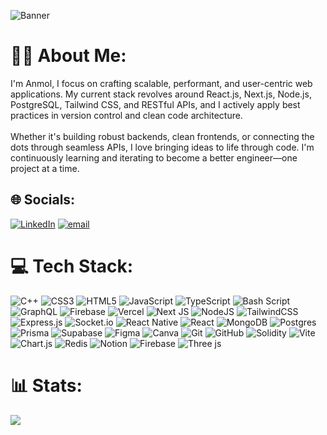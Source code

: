 ![Banner](https://drive.google.com/uc?export=view&id=1wxmDmbQwBJfd8vs5BOzeJ9AjSVKwNxZP)

# 🧑‍💻 About Me:
I'm Anmol, I focus on crafting scalable, performant, and user-centric web applications. My current stack revolves around React.js, Next.js, Node.js, PostgreSQL, Tailwind CSS, and RESTful APIs, and I actively apply best practices in version control and clean code architecture.<br><br>Whether it's building robust backends, clean frontends, or connecting the dots through seamless APIs, I love bringing ideas to life through code. I'm continuously learning and iterating to become a better engineer—one project at a time.


## 🌐 Socials:
[![LinkedIn](https://img.shields.io/badge/LinkedIn-%230077B5.svg?logo=linkedin&logoColor=white)](https://linkedin.com/in/https://www.linkedin.com/in/anmol-mahobiya) [![email](https://img.shields.io/badge/Email-D14836?logo=gmail&logoColor=white)](mailto:anmolmahobiya092@gmail.com) 

# 💻 Tech Stack:
![C++](https://img.shields.io/badge/c++-%2300599C.svg?style=flat&logo=c%2B%2B&logoColor=white) ![CSS3](https://img.shields.io/badge/css3-%231572B6.svg?style=flat&logo=css3&logoColor=white) ![HTML5](https://img.shields.io/badge/html5-%23E34F26.svg?style=flat&logo=html5&logoColor=white) ![JavaScript](https://img.shields.io/badge/javascript-%23323330.svg?style=flat&logo=javascript&logoColor=%23F7DF1E) ![TypeScript](https://img.shields.io/badge/typescript-%23007ACC.svg?style=flat&logo=typescript&logoColor=white) ![Bash Script](https://img.shields.io/badge/bash_script-%23121011.svg?style=flat&logo=gnu-bash&logoColor=white) ![GraphQL](https://img.shields.io/badge/-GraphQL-E10098?style=flat&logo=graphql&logoColor=white) ![Firebase](https://img.shields.io/badge/firebase-%23039BE5.svg?style=flat&logo=firebase) ![Vercel](https://img.shields.io/badge/vercel-%23000000.svg?style=flat&logo=vercel&logoColor=white) ![Next JS](https://img.shields.io/badge/Next-black?style=flat&logo=next.js&logoColor=white) ![NodeJS](https://img.shields.io/badge/node.js-6DA55F?style=flat&logo=node.js&logoColor=white) ![TailwindCSS](https://img.shields.io/badge/tailwindcss-%2338B2AC.svg?style=flat&logo=tailwind-css&logoColor=white) ![Express.js](https://img.shields.io/badge/express.js-%23404d59.svg?style=flat&logo=express&logoColor=%2361DAFB) ![Socket.io](https://img.shields.io/badge/Socket.io-black?style=flat&logo=socket.io&badgeColor=010101) ![React Native](https://img.shields.io/badge/react_native-%2320232a.svg?style=flat&logo=react&logoColor=%2361DAFB) ![React](https://img.shields.io/badge/react-%2320232a.svg?style=flat&logo=react&logoColor=%2361DAFB) ![MongoDB](https://img.shields.io/badge/MongoDB-%234ea94b.svg?style=flat&logo=mongodb&logoColor=white) ![Postgres](https://img.shields.io/badge/postgres-%23316192.svg?style=flat&logo=postgresql&logoColor=white) ![Prisma](https://img.shields.io/badge/Prisma-3982CE?style=flat&logo=Prisma&logoColor=white) ![Supabase](https://img.shields.io/badge/Supabase-3ECF8E?style=flat&logo=supabase&logoColor=white) ![Figma](https://img.shields.io/badge/figma-%23F24E1E.svg?style=flat&logo=figma&logoColor=white) ![Canva](https://img.shields.io/badge/Canva-%2300C4CC.svg?style=flat&logo=Canva&logoColor=white) ![Git](https://img.shields.io/badge/git-%23F05033.svg?style=flat&logo=git&logoColor=white) ![GitHub](https://img.shields.io/badge/github-%23121011.svg?style=flat&logo=github&logoColor=white) ![Solidity](https://img.shields.io/badge/Solidity-%23363636.svg?style=flat&logo=solidity&logoColor=white) ![Vite](https://img.shields.io/badge/vite-%23646CFF.svg?style=flat&logo=vite&logoColor=white) ![Chart.js](https://img.shields.io/badge/chart.js-F5788D.svg?style=flat&logo=chart.js&logoColor=white) ![Redis](https://img.shields.io/badge/redis-%23DD0031.svg?style=flat&logo=redis&logoColor=white) ![Notion](https://img.shields.io/badge/Notion-%23000000.svg?style=flat&logo=notion&logoColor=white) ![Firebase](https://img.shields.io/badge/firebase-a08021?style=flat&logo=firebase&logoColor=ffcd34) ![Three js](https://img.shields.io/badge/threejs-black?style=flat&logo=three.js&logoColor=white)
# 📊 Stats:
![](https://github-readme-stats.vercel.app/api/top-langs/?username=AnmoL-09&theme=merko&hide_border=true&include_all_commits=false&count_private=true&layout=compact)

